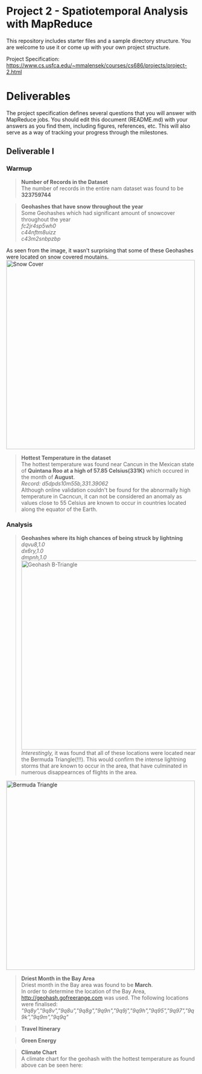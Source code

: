 # Project 2 - Spatiotemporal Analysis with MapReduce

This repository includes starter files and a sample directory structure. You are welcome to use it or come up with your own project structure.

Project Specification: https://www.cs.usfca.edu/~mmalensek/courses/cs686/projects/project-2.html

# Deliverables

The project specification defines several questions that you will answer with MapReduce jobs. You should edit this document (README.md) with your answers as you find them, including figures, references, etc. This will also serve as a way of tracking your progress through the milestones.

## Deliverable I

<h3>Warmup</h3>

><b>Number of Records in the Dataset</b><br>
The number of records in the entire nam dataset was found to be <b>323759744</b>

><b>Geohashes that have snow throughout the year</b><br>
Some Geohashes which had significant amount of snowcover throughout the year<br>
*fc2jr4sp5wh0*<br>
*c44nftm8uizz*<br>
*c43m2snbpzbp*<br>

As seen from the image, it wasn't surprising that some of these Geohashes were located on snow covered moutains.<br>
<img src="https://github.com/cs686-bigdata/p2-cmattey/blob/master/images/Screen%20Shot%202017-11-13%20at%205.54.16%20PM.png" alt="Snow Cover" width="500" height="500">
><b>Hottest Temperature in the dataset</b><br>
The hottest temperature was found near Cancun in the Mexican state of **Quintana Roo at a high of 57.85 Celsius(331K)** which occured in the month of **August**.<br> *Record: d5dpds10m55b,331.39062*<br>
Although online validation couldn't be found for the abnormally high temperature in Cacncun, it can not be considered an anomaly as values close to 55 Celsius are known to occur in countries located along the equator of the Earth.

### Analysis
><b> Geohashes where its high chances of being struck by lightning</b><br>
*dqvu8,1.0*<br>
*dx6ry,1.0*<br>
*dmpnh,1.0*<br>
<img src="https://github.com/cs686-bigdata/p2-cmattey/blob/master/images/geo_b_triangle.png" alt="Geohash B-Triangle" width="500" height="500"><br>
*Interestingly,* it was found that all of these locations were located near the Bermuda Triangle(!!!). This would confirm the intense lightning storms that are known to occur in the area, that have culminated in numerous disappearnces of flights in the area.<br>
<img src="https://github.com/cs686-bigdata/p2-cmattey/blob/master/images/b_triangle.png" alt="Bermuda Triangle" width="500" height="500">

><b> Driest Month in the Bay Area</b><br>
Driest month in the Bay area was found to be **March**. <br>
In order to determine the location of the Bay Area, http://geohash.gofreerange.com was used. The following locations were finalised: *"9q8y","9q8v","9q8u","9q8g","9q9n","9q9j","9q9h","9q95","9q97","9q9k","9q9m","9q9q"*

><b> Travel Itinerary </b><br>

><b> Green Energy</b><br>


><b> Climate Chart</b><br>
A climate chart for the geohash with the hottest temperature as found above can be seen here:

